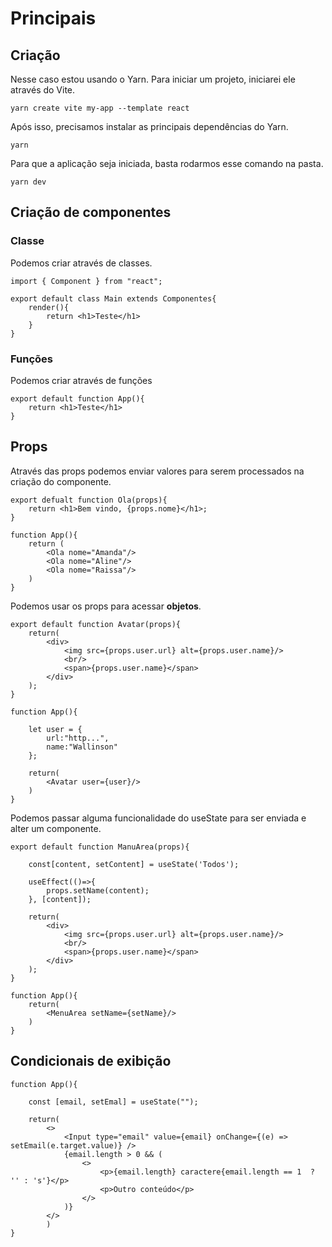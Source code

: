 # Principais 

## Criação

Nesse caso estou usando o Yarn. Para iniciar um projeto, iniciarei ele através do Vite.

```
yarn create vite my-app --template react
```

Após isso, precisamos instalar as principais dependências do Yarn.

```
yarn
```

Para que a aplicação seja iniciada, basta rodarmos esse comando na pasta.

```
yarn dev
```

## Criação de componentes

### Classe

Podemos criar através de classes.

```
import { Component } from "react";

export default class Main extends Componentes{
	render(){
		return <h1>Teste</h1>
	}
}
```

### Funções

Podemos criar através de funções

```
export default function App(){
	return <h1>Teste</h1>
}
```

## Props

Através das props podemos enviar valores para serem processados na criação do componente.

```
export defualt function Ola(props){
	return <h1>Bem vindo, {props.nome}</h1>;
}
```

```
function App(){
	return (
		<Ola nome="Amanda"/>
		<Ola nome="Aline"/>
		<Ola nome="Raissa"/>		
	)            
}
```

Podemos usar os props para acessar **objetos**.

```
export default function Avatar(props){
	return(
		<div>
			<img src={props.user.url} alt={props.user.name}/>
			<br/>
			<span>{props.user.name}</span>
		</div>
	);
}
```

```
function App(){
	
	let user = {
		url:"http...",
		name:"Wallinson"
	};

	return(
		<Avatar user={user}/>
	)
}
```

Podemos passar alguma funcionalidade do useState para ser enviada e alter um componente.

```
export default function ManuArea(props){

	const[content, setContent] = useState('Todos');

	useEffect(()=>{
		props.setName(content);
	}, [content]);

	return(
		<div>
			<img src={props.user.url} alt={props.user.name}/>
			<br/>
			<span>{props.user.name}</span>
		</div>
	);
}
```

```
function App(){
	return(
		<MenuArea setName={setName}/>
	)
}
```

## Condicionais de exibição

```
function App(){     

    const [email, setEmal] = useState("");             

    return(   
        <>              
            <Input type="email" value={email} onChange={(e) => setEmail(e.target.value)} />
            {email.length > 0 && (
                <>                          
                	<p>{email.length} caractere{email.length == 1  ? '' : 's'}</p>     
                    <p>Outro conteúdo</p>    
                </>  
            )}       
        </> 
        )
}
```